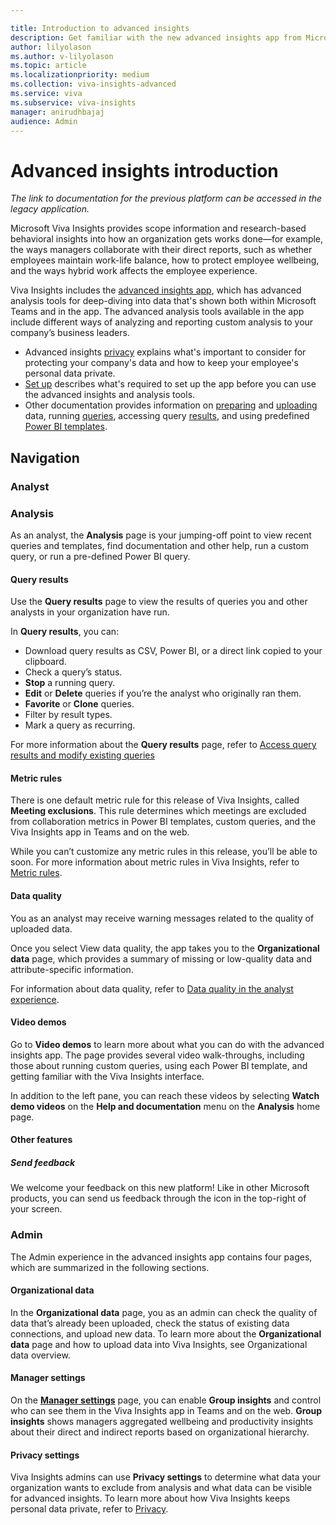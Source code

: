 ```yaml
---

title: Introduction to advanced insights
description: Get familiar with the new advanced insights app from Microsoft Viva Insights 
author: lilyolason
ms.author: v-lilyolason
ms.topic: article
ms.localizationpriority: medium
ms.collection: viva-insights-advanced
ms.service: viva 
ms.subservice: viva-insights
manager: anirudhbajaj
audience: Admin
---
```


# Advanced insights introduction

*The link to documentation for the previous platform can be accessed in the legacy application.*

Microsoft Viva Insights provides scope information and research-based behavioral insights into how  an organization gets works done—for example, the ways managers collaborate with their direct reports, such as whether employees maintain work-life balance, how to protect employee wellbeing, and the ways hybrid work affects the employee experience. 

Viva Insights includes the [advanced insights app](https://go.microsoft.com/fwlink/?linkid=2201482), which has advanced analysis tools for deep-diving into data that's shown both within Microsoft Teams and in the app. The advanced analysis tools available in the app include different ways of analyzing and reporting custom analysis to your company’s business leaders.

* Advanced insights [privacy](./privacy/privacy.md) explains what's important to consider for protecting your company's data and how to keep your employee's personal data private.
* [Set up](./setup-maint/setup.md) describes what's required to set up the app before you can use the advanced insights and analysis tools.
* Other documentation provides information on [preparing](./admin/prepare-org-data.md) and [uploading](./admin/upload-org-data-first.md) data, running [queries](./analyst/person-query.md), accessing query [results](./analyst/query-results.md), and using predefined [Power BI templates](./analyst/templates/introduction-to-templates.md).

## Navigation

### Analyst

### Analysis

As an analyst, the **Analysis** page is your jumping-off point to view recent queries and templates, find documentation and other help, run a custom query, or run a pre-defined Power BI query. 

#### Query results

Use the **Query results** page to view the results of queries you and other analysts in your organization have run. 

In **Query results**, you can:

* Download query results as CSV, Power BI, or a direct link copied to your clipboard.
* Check a query’s status.
* **Stop** a running query.
* **Edit** or **Delete** queries if you’re the analyst who originally ran them.
* **Favorite** or **Clone** queries.
* Filter by result types.
* Mark a query as recurring.

For more information about the **Query results** page, refer to [Access query results and modify existing queries](./analyst/query-results.md)

#### Metric rules

There is one default metric rule for this release of Viva Insights, called **Meeting exclusions**. This rule determines which meetings are excluded from collaboration metrics in Power BI templates, custom queries, and the Viva Insights app in Teams and on the web.

While you can’t customize any metric rules in this release, you’ll be able to soon. For more information about metric rules in Viva Insights, refer to [Metric rules](./analyst/metric-rules.md).

#### Data quality

You as an analyst may receive warning messages related to the quality of uploaded data.  

Once you select View data quality, the app takes you to the **Organizational data** page, which provides a summary of missing or low-quality data and attribute-specific information.

For information about data quality, refer to [Data quality in the analyst experience](./analyst/data-quality-analyst-experience.md).

#### Video demos

Go to **Video demos** to learn more about what you can do with the advanced insights app. The page provides several video walk-throughs, including those about running custom queries, using each Power BI template, and getting familiar with the Viva Insights interface.

In addition to the left pane, you can reach these videos by selecting **Watch demo videos** on the **Help and documentation** menu on the **Analysis** home page.

#### Other features

##### Send feedback

We welcome your feedback on this new platform! Like in other Microsoft products, you can send us feedback through the icon in the top-right of your screen.

### Admin

The Admin experience in the advanced insights app contains four pages, which are summarized in the following sections.

#### Organizational data

In the **Organizational data** page, you as an admin can check the quality of data that’s already been uploaded, check the status of existing data connections, and upload new data. To learn more about the **Organizational data** page and how to upload data into Viva Insights, see Organizational data overview. 

#### Manager settings

On the **[Manager settings](./setup-maint/manager-settings.md)** page, you can enable **Group insights** and control who can see them in the Viva Insights app in Teams and on the web. **Group insights** shows managers aggregated wellbeing and productivity insights about their direct and indirect reports based on organizational hierarchy.

#### Privacy settings

Viva Insights admins can use **Privacy settings** to determine what data your organization wants to exclude from analysis and what data can be visible for advanced insights. To learn more about how Viva Insights keeps personal data private, refer to [Privacy](./privacy/privacy.md).
